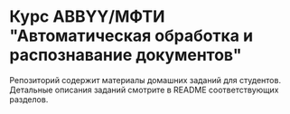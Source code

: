 # Курс ABBYY/МФТИ "Автоматическая обработка и распознавание документов"

Репозиторий содержит материалы домашних заданий для студентов. Детальные описания заданий смотрите в README соответствующих разделов.

